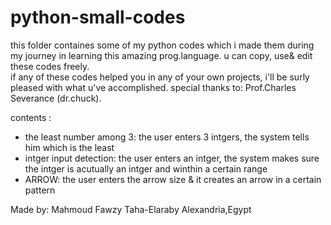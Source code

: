 # python-small-codes
this folder containes some of my python codes which i made them during my journey in learning this amazing prog.language. 
u can copy, use& edit these codes freely.  
if any of these codes helped you in any of your own projects, i'll be surly pleased with what u've accomplished. 
special thanks to: Prof.Charles Severance (dr.chuck). 

contents :
  - the least number among 3: the user enters 3 intgers, the system tells him which is the least
  - intger input detection: the user enters an intger, the system makes sure the intger is acutually an intger and winthin a certain range 
  - ARROW: the user enters the arrow size & it creates an arrow in a certain pattern 

Made by: Mahmoud Fawzy Taha-Elaraby
Alexandria,Egypt
